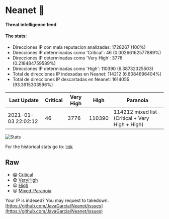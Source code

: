 # Neanet :hocho:
#### Threat intelligence feed
#### The stats:

- Direcciones IP con mala reputacion analizadas: 1728267 (100%)
- Direcciones IP determinadas como 'Critical':  46 (0.00266162577889%)
- Direcciones IP determinadas como 'Very High':  3776 (0.218484759589%)
- Direcciones IP determinadas como 'High':  110390 (6.38732325503)
- Total de direcciones IP indexadas en Neanet:  114212 (6.6084696404%)
- Total de direcciones IP descartadas en Neanet:  1614055 (93.3915303596%)

| Last Update | Critical | Very High | High | Paranoia |
| --- | --- | --- | --- | --- |
| 2021-01-03 22:02:12 | 46 | 3776 | 110390 | 114212 mixed list (Critical + Very High + High)|

![Stats](https://docs.google.com/spreadsheets/d/e/2PACX-1vSnaNMIXVabIpDJjufMlzH7poXnshF3mgd8Is1g9ytUEzVsP5my4Trn8f-xkoLLQ38xpL3HtmUexLo6/pubchart?oid=501124687&format=image)

For the historical stats go to: [link](/stats.csv)
## Raw
- :scream: [Critical](https://raw.githubusercontent.com/JavaGarcia/Neanet/master/blacklists/neanet_critical.txt)
- :fearful: [VeryHigh](https://raw.githubusercontent.com/JavaGarcia/Neanet/master/blacklists/neanet_veryHigh.txtt)
- :frowning: [High](https://raw.githubusercontent.com/JavaGarcia/Neanet/master/blacklists/neanet_high.txt)
- :dizzy_face: [Mixed-Paranoia](https://raw.githubusercontent.com/JavaGarcia/Neanet/master/blacklists/neanet_all.txt)


Your IP is indexed? You may request to takedown. [https://github.com/JavaGarcia/Neanet/issues](https://github.com/JavaGarcia/Neanet/issues)





















































































































































































































































































































































































































































































































































































































































































































































































































































































































































































































































































































































































































































































































































































































































































































































































































































































































































































































































































































































































































































































































































































































































































































































































































































































































































































































































































































































































































































































































































































































































































































































































































































































































































































